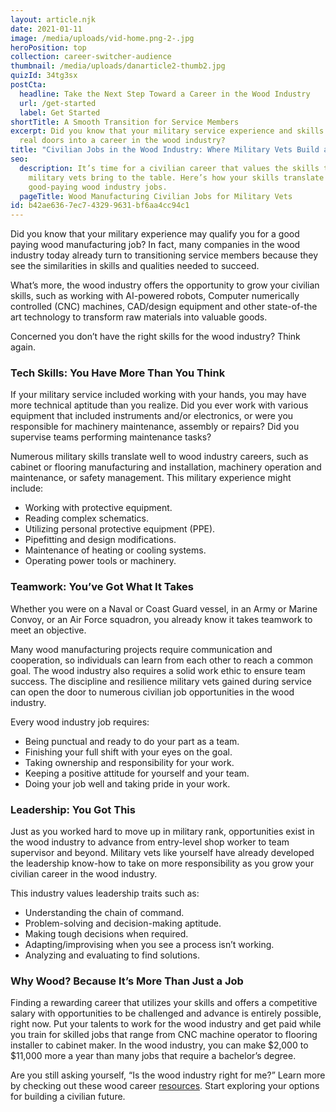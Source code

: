 ```yaml
---
layout: article.njk
date: 2021-01-11
image: /media/uploads/vid-home.png-2-.jpg
heroPosition: top
collection: career-switcher-audience
thumbnail: /media/uploads/danarticle2-thumb2.jpg
quizId: 34tg3sx
postCta:
  headline: Take the Next Step Toward a Career in the Wood Industry
  url: /get-started
  label: Get Started
shortTitle: A Smooth Transition for Service Members
excerpt: Did you know that your military service experience and skills can open
  real doors into a career in the wood industry?
title: "Civilian Jobs in the Wood Industry: Where Military Vets Build a Future"
seo:
  description: It’s time for a civilian career that values the skills that
    military vets bring to the table. Here’s how your skills translate to
    good-paying wood industry jobs.
  pageTitle: Wood Manufacturing Civilian Jobs for Military Vets
id: b42ae636-7ec7-4329-9631-bf6aa4cc94c1
---
```

Did you know that your military experience may qualify you for a good paying wood manufacturing job? In fact, many companies in the wood industry today already turn to transitioning service members because they see the similarities in skills and qualities needed to succeed. 

What’s more, the wood industry offers the opportunity to grow your civilian skills, such as working with AI-powered robots, Computer numerically controlled (CNC) machines, CAD/design equipment and other state-of-the art technology to transform raw materials into valuable goods.

Concerned you don’t have the right skills for the wood industry? Think again. 

### Tech Skills: You Have More Than You Think

If your military service included working with your hands, you may have more technical aptitude than you realize. Did you ever work with various equipment that included instruments and/or electronics, or were you responsible for machinery maintenance, assembly or repairs? Did you supervise teams performing maintenance tasks?

Numerous military skills translate well to wood industry careers, such as cabinet or flooring manufacturing and installation, machinery operation and maintenance, or safety management. This military experience might include: 
- Working with protective equipment.
- Reading complex schematics.
- Utilizing personal protective equipment (PPE).
- Pipefitting and design modifications.
- Maintenance of heating or cooling systems.
- Operating power tools or machinery.

### Teamwork: You’ve Got What It Takes
Whether you were on a Naval or Coast Guard vessel, in an Army or Marine Convoy, or an Air Force squadron, you already know it takes teamwork to meet an objective. 

Many wood manufacturing projects require communication and cooperation, so individuals can learn from each other to reach a common goal. The wood industry also requires a solid work ethic to ensure team success. The discipline and resilience military vets gained during service can open the door to numerous civilian job opportunities in the wood industry. 

Every wood industry job requires:

- Being punctual and ready to do your part as a team.
- Finishing your full shift with your eyes on the goal.
- Taking ownership and responsibility for your work.
- Keeping a positive attitude for yourself and your team.
- Doing your job well and taking pride in your work.

### Leadership: You Got This
Just as you worked hard to move up in military rank, opportunities exist in the wood industry to advance from entry-level shop worker to team supervisor and beyond. Military vets like yourself have already developed the leadership know-how to take on more responsibility as you grow your civilian career in the wood industry.

This industry values leadership traits such as:
- Understanding the chain of command.
- Problem-solving and decision-making aptitude.
- Making tough decisions when required.
- Adapting/improvising when you see a process isn’t working.
- Analyzing and evaluating to find solutions.
 

 <div class="quiz-container">
    <div id="quiz"></div>
</div>

### Why Wood? Because It’s More Than Just a Job

Finding a rewarding career that utilizes your skills and offers a competitive salary with opportunities to be challenged and advance is entirely possible, right now. Put your talents to work for the wood industry and get paid while you train for skilled jobs that range from CNC machine operator to flooring installer to cabinet maker. In the wood industry, you can make $2,000 to $11,000 more a year than many jobs that require a bachelor’s degree.

Are you still asking yourself, “Is the wood industry right for me?” Learn more by checking out these wood career [resources](/get-started). Start exploring your options for building a civilian future.
